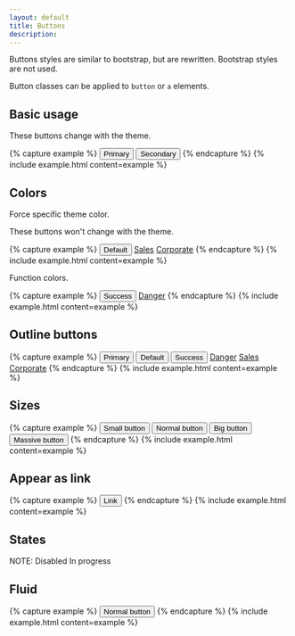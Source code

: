 ```yaml
---
layout: default
title: Buttons
description:
---
```


Buttons styles are similar to bootstrap, but are rewritten. Bootstrap styles are not used.

Button classes can be applied to `button` or `a` elements.

## Basic usage

These buttons change with the theme.

{% capture example %}
<button type="button" class="button primary">Primary</button>
<button type="button" class="button">Secondary</button>
{% endcapture %}
{% include example.html content=example %}

## Colors

Force specific theme color.

These buttons won't change with the theme.

{% capture example %}
<button type="button" class="button default">Default</button>
<a href="#" class="button sales">Sales</a>
<a href="#" class="button corporate">Corporate</a>
{% endcapture %}
{% include example.html content=example %}

Function colors.

{% capture example %}
<button type="button" class="button success">Success</button>
<a href="#" class="button danger">Danger</a>
{% endcapture %}
{% include example.html content=example %}

## Outline buttons

{% capture example %}
<button type="button" class="button primary outline">Primary</button>
<button type="button" class="button outline">Default</button>
<button type="button" class="button success outline">Success</button>
<a href="#" class="button danger outline">Danger</a>
<a href="#" class="button sales outline">Sales</a>
<a href="#" class="button corporate outline">Corporate</a>
{% endcapture %}
{% include example.html content=example %}


## Sizes

{% capture example %}
<button type="button" class="button small">Small button</button>
<button type="button" class="button">Normal button</button>
<button type="button" class="button big">Big button</button>
<button type="button" class="button massive">Massive button</button>
{% endcapture %}
{% include example.html content=example %}

## Appear as link

{% capture example %}
<button type="button" class="btn btn-link">Link</button>
{% endcapture %}
{% include example.html content=example %}

## States

NOTE:
Disabled
In progress

## Fluid

{% capture example %}
<button type="button" class="button fluid">Normal button</button>
{% endcapture %}
{% include example.html content=example %}
